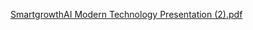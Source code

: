 [SmartgrowthAI  Modern Technology Presentation (2).pdf](https://github.com/user-attachments/files/22028393/SmartgrowthAI.Modern.Technology.Presentation.2.pdf)
